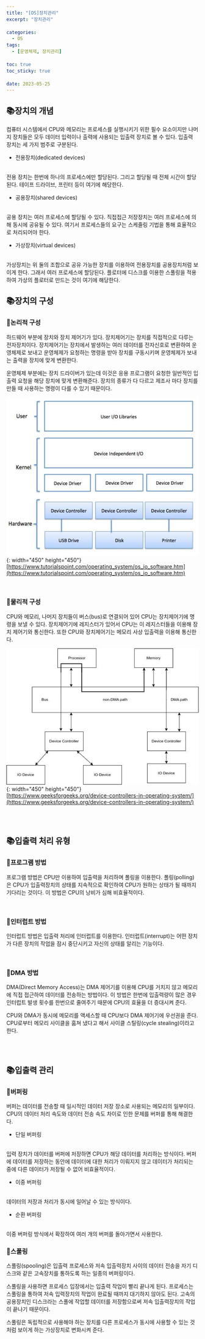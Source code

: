 ```yaml
---
title: "[OS]장치관리"
excerpt: "장치관리"

categories:
  - OS
tags:
  - [운영체제, 장치관리]

toc: true
toc_sticky: true

date: 2023-05-25
---
```


## 📚장치의 개념
컴퓨터 시스템에서 CPU와 메모리는 프로세스를 실행시키기 위한 필수 요소이지만 나머지 장치들은 모두 데이터 입력이나 출력에 사용되는 입출력 장치로 볼 수 있다. 입출력 장치는 세 가지 범주로 구분된다.

* 전용장치(dedicated devices)
<br>
전용 장치는 한번에 하나의 프로세스에만 할당된다. 그리고 할당될 때 전체 시간이 할당된다. 테이프 드라이브, 프린터 등이 여기에 해당한다.

* 공용장치(shared devices)
<br>
공용 장치는 여러 프로세스에 할당될 수 있다. 직접접근 저장장치는 여러 프로세스에 의해 동시에 공유될 수 있다. 여기서 프로세스들의 요구는 스케줄링 기법을 통해 효율적으로 처리되어야 한다.

* 가상장치(virtual devices)
<br>
가상장치는 위 둘의 조합으로 공유 가능한 장치를 이용하여 전용장치를 공용장치처럼 보이게 한다. 그래서 여러 프로세스에 할당된다. 플로터에 디스크를 이용한 스풀링을 적용하여 가상의 플로터로 만드는 것이 여기에 해당한다.

<br>

## 📚장치의 구성
### 📄논리적 구성
하드웨어 부분에 장치와 장치 제어기가 있다. 장치제어기는 장치를 직접적으로 다루는 전자장치이다. 장치제어기는 장치에서 발생하는 여러 데이터를 전자신호로 변환하여 운영체제로 보내고 운영체제가 요청하는 명령을 받아 장치를 구동시키며 운영체제가 보내는 출력을 장치에 맞게 변환한다.

운영체제 부분에는 장치 드라이버가 있는데 이것은 응용 프로그램이 요청한 일반적인 입출력 요청을 해당 장치에 맞게 변환해준다. 장치의 종류가 다 다르고 제조사 마다 장치를 만들 때 사용하는 명령이 다를 수 있기 때문이다.

![IOStructure](\assets\images\OS\IOStructure.jpg){: width="450" height="450"}
<br>
[https://www.tutorialspoint.com/operating_system/os_io_software.htm](https://www.tutorialspoint.com/operating_system/os_io_software.htm)

<br>

### 📄물리적 구성
CPU와 메모리, 나머지 장치들이 버스(bus)로 연결되어 있어 CPU는 장치제어기에 명령을 보낼 수 있다. 장치제어기에 레지스터가 있어서 CPU는 이 레지스터들을 이용해 장치 제어기와 통신한다. 또한 CPU와 장치제어기는 메모리 사상 입출력을 이용해 통신한다.

![DeviceController](\assets\images\OS\DeviceController.jpg){: width="450" height="450"}
<br>
[https://www.geeksforgeeks.org/device-controllers-in-operating-system/](https://www.geeksforgeeks.org/device-controllers-in-operating-system/)

<br><br>

## 📚입출력 처리 유형
### 📄프로그램 방법
프로그램 방법은 CPU만 이용하여 입출력을 처리하며 폴링을 이용한다. 폴링(polling)은 CPU가 입출력장치의 상태를 지속적으로 확인하여 CPU가 원하는 상태가 될 때까지 기다리는 것이다. 이 방법은 CPU의 낭비가 심해 비효율적이다.

<br>

### 📄인터럽트 방법
인터럽트 방법은 입출력 처리에 인터럽트를 이용한다. 인터럽트(interrupt)는 어떤 장치가 다른 장치의 작업을 잠시 중단시키고 자신의 상태를 알리는 기능이다. 

<br>

### 📄DMA 방법
DMA(Direct Memory Access)는 DMA 제어기를 이용해 CPU를 거치지 않고 메모리에 직접 접근하여 데이터를 전송하는 방법이다. 이 방법은 한번에 입출력량이 많은 경우 인터럽트 발생 횟수를 한번으로 줄여주기 때문에 CPU의 효율을 더 증대시켜 준다.

CPU와 DMA가 동시에 메모리를 액세스할 때 CPU보다 DMA 제어기에 우선권을 준다. CPU로부터 메모리 사이클을 훔쳐 냈다고 해서 사이클 스틸링(cycle stealing)이라고 한다.

<br><br>

## 📚입출력 관리
### 📄버퍼링
버퍼는 데이터를 전송할 때 일시적인 데이터 저장 장소로 사용되는 메모리의 일부이다. CPU의 데이터 처리 속도와 데이터 전송 속도 차이로 인한 문제를 버퍼를 통해 해결한다.

* 단일 버퍼링
<br>
입력 장치가 데이터를 버퍼에 저장하면 CPU가 해당 데이터를 처리하는 방식이다. 버퍼에 데이터를 저장하는 동안에 데이터에 대한 처리가 이뤄지지 않고 데이터가 처리되는 중에 다른 데이터가 저장될 수 없어 비효율적이다.

* 이중 버퍼링
<br>
데이터의 저장과 처리가 동시에 일어날 수 있는 방식이다.

* 순환 버퍼링
<br>
이중 버퍼링 방식에서 확장하여 여러 개의 버퍼를 돌아가면서 사용한다.

<br>

### 📄스풀링
스풀링(spooling)은 입출력 프로세스와 저속 입출력장치 사이의 데이터 전송을 자기 디스크와 같은 고속장치를 통하도록 하는 일종의 버퍼링이다.

스풀링을 사용하면 프로세스 입장에서는 입출력 작업이 빨리 끝나게 된다. 프로세스는 스풀링을 통하여 저속 입력장치의 작업이 완료될 때까지 대기하지 않아도 된다. 고속의 공용장치인 디스크라는 스풀에 작업할 데이터를 저장함으로써 저속 입출력장치의 작업이 끝나기 때문이다.

스풀링은 독립적으로 사용해야 하는 장치를 다른 프로세스가 동시에 사용할 수 있는 것처럼 보이게 하는 가상장치로 변화시켜 준다.

<br><br>